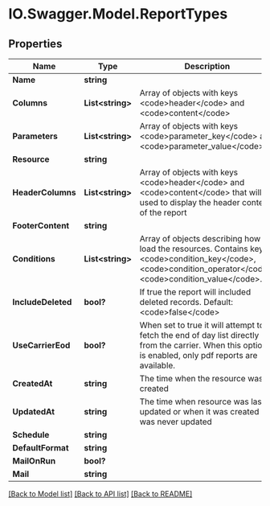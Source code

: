 # IO.Swagger.Model.ReportTypes
## Properties

Name | Type | Description | Notes
------------ | ------------- | ------------- | -------------
**Name** | **string** |  | [optional] 
**Columns** | **List&lt;string&gt;** | Array of objects with keys &lt;code&gt;header&lt;/code&gt; and &lt;code&gt;content&lt;/code&gt; | [optional] 
**Parameters** | **List&lt;string&gt;** | Array of objects with keys &lt;code&gt;parameter_key&lt;/code&gt; and &lt;code&gt;parameter_value&lt;/code&gt; | [optional] 
**Resource** | **string** |  | [optional] 
**HeaderColumns** | **List&lt;string&gt;** | Array of objects with keys &lt;code&gt;header&lt;/code&gt; and &lt;code&gt;content&lt;/code&gt; that will be used to display the header content of the report | [optional] 
**FooterContent** | **string** |  | [optional] 
**Conditions** | **List&lt;string&gt;** | Array of objects describing how to load the resources. Contains keys &lt;code&gt;condition_key&lt;/code&gt;, &lt;code&gt;condition_operator&lt;/code&gt;, &lt;code&gt;condition_value&lt;/code&gt;. | [optional] 
**IncludeDeleted** | **bool?** | If true the report will included deleted records. Default: &lt;code&gt;false&lt;/code&gt; | [optional] 
**UseCarrierEod** | **bool?** | When set to true it will attempt to fetch the end of day list directly from the carrier. When this option is enabled, only pdf reports are available. | [optional] 
**CreatedAt** | **string** | The time when the resource was created | [optional] 
**UpdatedAt** | **string** | The time when resource was last updated or when it was created if it was never updated | [optional] 
**Schedule** | **string** |  | [optional] 
**DefaultFormat** | **string** |  | [optional] 
**MailOnRun** | **bool?** |  | [optional] 
**Mail** | **string** |  | [optional] 

[[Back to Model list]](../README.md#documentation-for-models) [[Back to API list]](../README.md#documentation-for-api-endpoints) [[Back to README]](../README.md)

